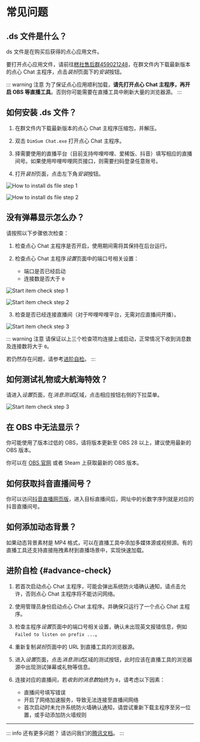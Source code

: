 # 常见问题

## .ds 文件是什么？

ds 文件是在购买后获得的点心应用文件。

要打开点心应用文件，请前往[糕社售后群459021248](https://qm.qq.com/q/5EdvAgUkHC)，在群文件内下载最新版本的点心 Chat 主程序，点击*装扮*页面下的*安装*按钮。

::: warning 注意
为了保证点心应用顺利加载，**请先打开点心 Chat 主程序，再开启 OBS 等直播工具**。否则你可能需要在直播工具中刷新大量的浏览器源。
:::

## 如何安装 .ds 文件？

1. 在群文件内下载最新版本的点心 Chat 主程序压缩包，并解压。

2. 双击 `DimSum Chat.exe` 打开点心 Chat 主程序。

3. 择需要使用的直播平台（目前支持哔哩哔哩、爱稀饭、抖音）填写相应的直播间号。如果使用哔哩哔哩网页接口，则需要扫码登录任意账号。

4. 打开*装扮*页面，点击左下角*安装*按钮。

![How to install ds file step 1](/img/user/faq/how-to-install-ds-file-1.zh.png)

![How to install ds file step 2](/img/user/faq/how-to-install-ds-file-2.zh.png)

## 没有弹幕显示怎么办？

请按照以下步骤依次检查：

1. 检查点心 Chat 主程序是否开启，使用期间需将其保持在后台运行。

2. 检查点心 Chat 主程序*设置*页面中的端口号相关设置：

   - 端口是否已经启动
   - 连接数是否大于 `0`

![Start item check step 1](/img/user/faq/start-item-check-1.zh.png)

![Start item check step 2](/img/user/faq/start-item-check-2.zh.png)

3. 检查是否已经连接直播间（对于哔哩哔哩平台，无需对应直播间开播）。

![Start item check step 3](/img/user/faq/start-item-check-3.zh.png)

::: warning 注意
请保证以上三个检查项均连接上或启动，正常情况下收到消息数及连接数将大于 `0`。

若仍然存在问题，请参考[进阶自检](#advance-check)。
:::

## 如何测试礼物或大航海特效？

请进入*设置*页面，在*消息测试*区域，点击相应按钮右侧的下拉菜单。

![Start item check step 3](/img/user/faq/test-gift-or-guard.zh.png)

## 在 OBS 中无法显示？

你可能使用了版本过低的 OBS，请将版本更新至 OBS 28 以上，建议使用最新的 OBS 版本。

你可以在 [OBS 官网](https://obsproject.com/) 或者 Steam 上获取最新的 OBS 版本。

## 如何获取抖音直播间号？

你可以访问[抖音直播网页版](https://live.douyin.com/)，进入目标直播间后，网址中的长数字序列就是对应的抖音直播间号。

## 如何添加动态背景？

如果动态背景素材是 MP4 格式，可以在直播工具中添加多媒体源或视频源。有的直播工具还支持直接拖拽素材到直播场景中，实现快速加载。

## 进阶自检 {#advance-check}

1. 若首次启动点心 Chat 主程序，可能会弹出系统防火墙确认通知，请点击允许，否则点心 Chat 主程序将不能访问网络。

2. 使用管理员身份启动点心 Chat 主程序。并确保只运行了一个点心 Chat 主程序。

3. 检查主程序*设置*页面中的端口号相关设置，确认未出现英文报错信息，例如 `Failed to listen on prefix ...`。

4. 重新复制*装扮*页面中的 URL 到直播工具的浏览器源。

5. 进入*设置*页面，点击*消息测试*区域的测试按钮，此时应该在直播工具的浏览器源中出现测试弹幕或礼物等信息。

6. 连接对应的直播间，若*收到的消息数*始终为 `0`，请考虑以下因素：

   - 直播间号填写错误
   - 开启了网络加速服务，导致无法连接至直播间网络
   - 首次启动时未允许系统防火墙确认通知，请尝试重新下载主程序至另一位置，或手动添加防火墙规则

---

::: info 还有更多问题？
请访问我们的[腾讯文档](https://docs.qq.com/doc/DZFlucGVMcVlreGVE)。
:::